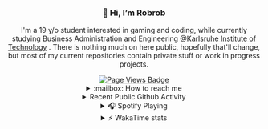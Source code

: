 <div id="me" align="center">
  
### 👋 Hi, I’m Robrob

I'm a 19 y/o student interested in gaming and coding, while currently studying Business Administration and Engineering [@Karlsruhe Institute of Technology](https://www.kit.edu/english/) . There is nothing much on here public, hopefully that'll change, but most of my current repositories contain private stuff or work in progress projects.

<div id="badges" align="center">
  <a href="https://github.com/4robrob">
    <img src="https://komarev.com/ghpvc/?username=4robrob&style=flat-square&color=grey" alt="Page Views Badge"/>
  </a>
  
</div>



<details>
  <summary> :mailbox: How to reach me</summary> 
  
[![Discord](https://img.shields.io/badge/-Add_me_on_Discord-royalblue?style=flat-square&logo=Discord&logoColor=white)](https://discordapp.com/users/508758672449732611) [![Steam](https://img.shields.io/badge/-Message_me_on_Steam-navy?style=flat-square&logo=steam&logoColor=white)](https://steamcommunity.com/id/4rob/) [![Outlook](https://img.shields.io/badge/Write_an_email-005FF9?style=flat-square&logo=maildotru&logoColor=#005FF9)](mailto:robrob.git@outlook.com)
  
</details>

<!--
<details>
  <summary> Current Discord Activity </summary>
  
[![Discord Presence](https://lanyard.cnrad.dev/api/508758672449732611)](https://discord.com/users/508758672449732611)
</details>
-->

<details>
  <summary> Recent Public Github Activity </summary>
  
<!--START_SECTION:activity-->
1. ❗ Opened issue [#77](https://github.com/novatorem/novatorem/issues/77) in [novatorem/novatorem](https://github.com/novatorem/novatorem)
<!--END_SECTION:activity-->

</details>

<!--
<details>
  <summary> Github Stats</summary>
  
<img height="180" weight="300" align="mid" alt="Robrob's Github Stats" src="https://github-readme-stats-blue-one-66.vercel.app/api?username=4robrob&show_icons=true&theme=highcontrast" />

</details>
-->

<details>
  <summary> 🎧 Spotify Playing </summary> 
  
[![Spotify](https://novatorem-ywki.vercel.app/api/spotify/?background_color=000000&border_color=ffffff)](https://open.spotify.com/user/wiqgsrizkomfwxplakt144056?si=feb98bec8d9d465b)

</details>


<details>
  <summary>⚡ WakaTime stats</summary>
  <div id="stats" align="center">
    
![Robrob's WakaTime stats](https://github-readme-stats.vercel.app/api/wakatime?username=@Robrob&theme=vision-friendly-dark)

<!--
<div id="stats" align="center">

![Robrob's WakaTime stats](https://github-readme-stats.vercel.app/api/top-langs/?username=4robrob&wakatime?username=@Robrob&theme=vision-friendly-dark)
-->
 
</div> 
</details> 

